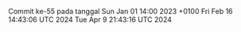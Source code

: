 Commit ke-55 pada tanggal Sun Jan 01 14:00 2023 +0100
Fri Feb 16 14:43:06 UTC 2024
Tue Apr  9 21:43:16 UTC 2024
